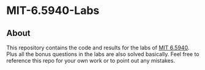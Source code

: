 # MIT-6.5940-Labs

## About

This repository contains the code and results for the labs of [MIT 6.5940](https://hanlab.mit.edu/courses/2024-fall-65940). Plus all the bonus questions in the labs are also solved basically. Feel free to reference this repo for your own work or to point out any mistakes.